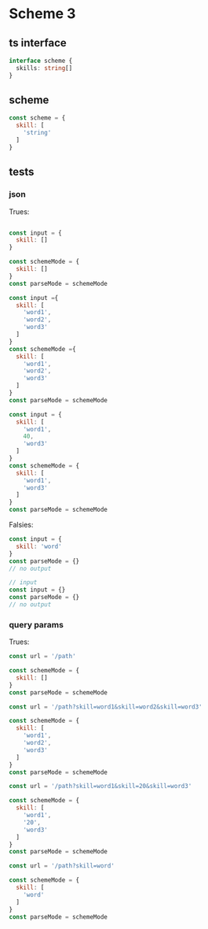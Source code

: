 

# Scheme 3

## ts interface

```ts
interface scheme {
  skills: string[]
}
```



## scheme

```js
const scheme = {
  skill: [
    'string'
  ]
}
```



## tests



### json

Trues:

```js

const input = {
  skill: []
}

const schemeMode = {
  skill: []
}
const parseMode = schemeMode
```

```js
const input ={
  skill: [
    'word1',
    'word2',
    'word3'
  ]
}
const schemeMode ={
  skill: [
    'word1',
    'word2',
    'word3'
  ]
}
const parseMode = schemeMode
```

```js
const input = {
  skill: [
    'word1',
    40,
    'word3'
  ]
}
const schemeMode = {
  skill: [
    'word1',
    'word3'
  ]
}
const parseMode = schemeMode
```

Falsies:

```js
const input = {
  skill: 'word'
}
const parseMode = {}
// no output
```

```js
// input
const input = {}
const parseMode = {}
// no output
```



### query params

Trues:

```js
const url = '/path'

const schemeMode = {
  skill: []
}
const parseMode = schemeMode
```

```js
const url = '/path?skill=word1&skill=word2&skill=word3'

const schemeMode = {
  skill: [
    'word1',
    'word2',
    'word3'
  ]
}
const parseMode = schemeMode
```

```js
const url = '/path?skill=word1&skill=20&skill=word3'

const schemeMode = {
  skill: [
    'word1',
    '20',
    'word3'
  ]
}
const parseMode = schemeMode
```

```js
const url = '/path?skill=word'

const schemeMode = {
  skill: [
    'word'
  ]
}
const parseMode = schemeMode
```